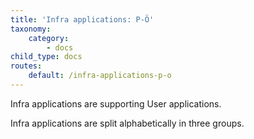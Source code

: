 ```yaml
---
title: 'Infra applications: P-Ö'
taxonomy:
    category:
        - docs
child_type: docs
routes:
    default: /infra-applications-p-o
---
```


Infra applications are supporting User applications.

Infra applications are split alphabetically in three groups.